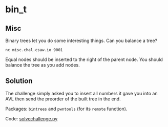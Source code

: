 # bin_t
## Misc
Binary trees let you do some interesting things. Can you balance a tree?

`nc misc.chal.csaw.io 9001`

Equal nodes should be inserted to the right of the parent node. You should balance the tree as you add nodes.

## Solution
The challenge simply asked you to insert all numbers it gave you into an AVL then send the preorder of the built tree in the end.

Packages: `bintrees` and `pwntools` (for its `remote` function).

Code: [solvechallenge.py](./solvechallenge.py)
